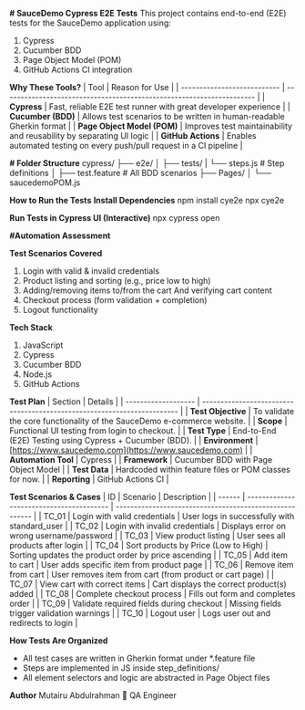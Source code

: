 **# SauceDemo Cypress E2E Tests**
This project contains end-to-end (E2E) tests for the SauceDemo application using:
1. Cypress
2. Cucumber BDD
3. Page Object Model (POM)
4. GitHub Actions CI integration

**Why These Tools?**
| Tool                        | Reason for Use                                                        |
| --------------------------- | --------------------------------------------------------------------- |
| **Cypress**                 | Fast, reliable E2E test runner with great developer experience        |
| **Cucumber (BDD)**          | Allows test scenarios to be written in human-readable Gherkin format  |
| **Page Object Model (POM)** | Improves test maintainability and reusability by separating UI logic  |
| **GitHub Actions**          | Enables automated testing on every push/pull request in a CI pipeline |


**# Folder Structure**
cypress/
├── e2e/
│   ├── tests/
|       └── steps.js            # Step definitions
│   ├── test.feature            # All BDD scenarios
├── Pages/
│   └── saucedemoPOM.js

**How to Run the Tests**
**Install Dependencies**
npm install cye2e
npx cye2e

**Run Tests in Cypress UI (Interactive)**
npx cypress open


**#Automation Assessment**

 **Test Scenarios Covered**
1. Login with valid & invalid credentials
2. Product listing and sorting (e.g., price low to high)
3. Adding/removing items to/from the cart And verifying cart content
5. Checkout process (form validation + completion)
6. Logout functionality

**Tech Stack**
1. JavaScript
2. Cypress
3. Cucumber BDD
4. Node.js
5. GitHub Actions


**Test Plan**
| Section             | Details                                                                 |
| ------------------- | ----------------------------------------------------------------------- |
| **Test Objective**  | To validate the core functionality of the SauceDemo e-commerce website. |
| **Scope**           | Functional UI testing from login to checkout.                           |
| **Test Type**       | End-to-End (E2E) Testing using Cypress + Cucumber (BDD).                |
| **Environment**     | [https://www.saucedemo.com](https://www.saucedemo.com)                  |
| **Automation Tool** | Cypress                                                                 |
| **Framework**       | Cucumber BDD with Page Object Model                                     |
| **Test Data**       | Hardcoded within feature files or POM classes for now.                  |
| **Reporting**       | GitHub Actions CI                   |


**Test Scenarios & Cases**
| ID     | Scenario                                 | Description                                             |
| ------ | ---------------------------------------- | ------------------------------------------------------- |
| TC\_01 | Login with valid credentials             | User logs in successfully with standard\_user           |
| TC\_02 | Login with invalid credentials           | Displays error on wrong username/password               |
| TC\_03 | View product listing                     | User sees all products after login                      |
| TC\_04 | Sort products by Price (Low to High)     | Sorting updates the product order by price ascending    |
| TC\_05 | Add item to cart                         | User adds specific item from product page               |
| TC\_06 | Remove item from cart                    | User removes item from cart (from product or cart page) |
| TC\_07 | View cart with correct items             | Cart displays the correct product(s) added              |
| TC\_08 | Complete checkout process                | Fills out form and completes order                      |
| TC\_09 | Validate required fields during checkout | Missing fields trigger validation warnings              |
| TC\_10 | Logout user                              | Logs user out and redirects to login                    |


**How Tests Are Organized**
- All test cases are written in Gherkin format under *.feature file
- Steps are implemented in JS inside step_definitions/
- All element selectors and logic are abstracted in Page Object files



**Author**
Mutairu Abdulrahman
💼 QA Engineer
